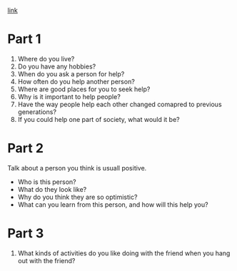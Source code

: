 [link](https://www.youtube.com/watch?v=rAoJ8TN5bAE&ab_channel=AcademicEnglishHelp)

# Part 1

1. Where do you live?
2. Do you have any hobbies?
3. When do you ask a person for help?
4. How often do you help another person?
5. Where are good places for you to seek help?
6. Why is it important to help people?
7. Have the way people help each other changed comapred to previous generations?
8. If you could help one part of society, what would it be?

# Part 2

Talk about a person you think is usuall positive.

- Who is this person?
- What do they look like?
- Why do you think they are so optimistic?
- What can you learn from this person, and how will this help you?

# Part 3

1. What kinds of activities do you like doing with the friend when you hang out with the friend?